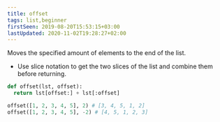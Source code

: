 ```yaml
---
title: offset
tags: list,beginner
firstSeen: 2019-08-20T15:53:15+03:00
lastUpdated: 2020-11-02T19:28:27+02:00
---
```


Moves the specified amount of elements to the end of the list.

- Use slice notation to get the two slices of the list and combine them before returning.

```py
def offset(lst, offset):
  return lst[offset:] + lst[:offset]
```

```py
offset([1, 2, 3, 4, 5], 2) # [3, 4, 5, 1, 2]
offset([1, 2, 3, 4, 5], -2) # [4, 5, 1, 2, 3]
```
